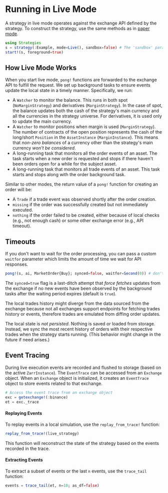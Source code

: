 # Running in Live Mode

A strategy in live mode operates against the exchange API defined by the strategy. To construct the strategy, use the same methods as in [paper mode](./paper.md).

```julia
using Strategies
s = strategy(:Example, mode=Live(), sandbox=false) # The 'sandbox' parameter is passed to the strategy `ping!(::Type, ::Any, ::LoadStrategy)` function
start!(s, foreground=true)
```

## How Live Mode Works
When you start live mode, `pong!` functions are forwarded to the exchange API to fulfill the request. We set up background tasks to ensure events update the local state in a timely manner. Specifically, we run:

- A `Watcher` to monitor the balance. This runs in both spot (`NoMarginStrategy`) and derivatives (`MarginStrategy`). In the case of spot, the balance updates both the cash of the strategy's main currency and all the currencies in the strategy universe. For derivatives, it is used only to update the main currency.
- A `Watcher` to monitor positions when margin is used (`MarginStrategy`). The number of contracts of the open position represents the cash of the long/short `Position` in the `AssetInstance` (`MarginInstance`). This means that *non-zero balances* of a currency other than the strategy's main currency *won't be considered*.
- A long-running task that monitors all the order events of an asset. The task starts when a new order is requested and stops if there haven't been orders open for a while for the subject asset.
- A long-running task that monitors all trade events of an asset. This task starts and stops along with the order background task.

Similar to other modes, the return value of a `pong!` function for creating an order will be:

- A `Trade` if a trade event was observed shortly after the order creation.
- `missing` if the order was successfully created but not immediately executed.
- `nothing` if the order failed to be created, either because of local checks (e.g., not enough cash) or some other exchange error (e.g., API timeout).

## Timeouts
If you don't want to wait for the order processing, you can pass a custom `waitfor` parameter which limits the amount of time we wait for API responses.

```julia
pong!(s, ai, MarketOrder{Buy}; synced=false, waitfor=Second(0)) # don't wait
```
The `synced=true` flag is a last-ditch attempt that _force fetches_ updates from the exchange if no new events have been observed by the background tasks after the waiting period expires (default is `true`).

The local trades history might diverge from the data sourced from the exchange because not all exchanges support endpoints for fetching trades history or events, therefore trades are emulated from diffing order updates.

The local state is *not persisted*. Nothing is saved or loaded from storage. Instead, we sync the most recent history of orders with their respective trades when the strategy starts running. (This behavior might change in the future if need arises.)

## Event Tracing

During live execution events are recorded and flushed to storage (based on the active `ZarrInstance`).
The `EventTrace` can be accessed from an `Exchange` object. When an `Exchange` object is initialized, it creates an `EventTrace` object to store events related to that exchange.

```julia
# Access the event trace from an exchange object
exc = getexchange!(:binance)
et = exc._trace
```

#### Replaying Events

To replay events in a local simulation, use the `replay_from_trace!` function:

```julia
replay_from_trace!(live_strategy)
```

This function will reconstruct the state of the strategy based on the events recorded in the trace.

#### Extracting Events

To extract a subset of events or the last `n` events, use the `trace_tail` function:

```julia
events = trace_tail(et, n=10; as_df=false)
```
